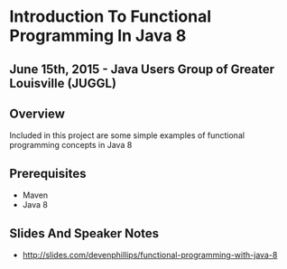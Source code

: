 # Introduction To Functional Programming In Java 8
## June 15th, 2015 - Java Users Group of Greater Louisville (JUGGL)

## Overview

Included in this project are some simple examples of functional programming concepts in Java 8

## Prerequisites
* Maven
* Java 8

## Slides And Speaker Notes
* http://slides.com/devenphillips/functional-programming-with-java-8